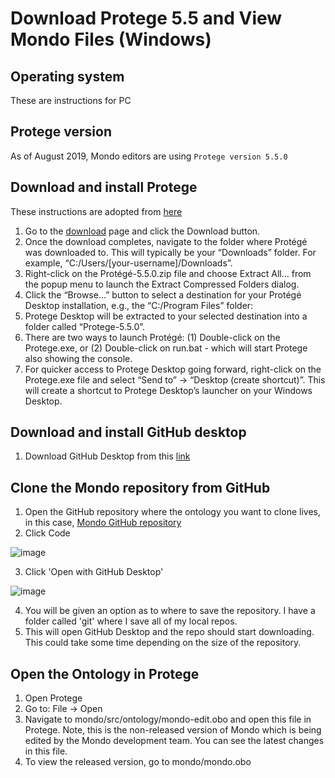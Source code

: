 # Download Protege 5.5 and View Mondo Files (Windows)

## Operating system
These are instructions for PC

## Protege version
As of August 2019, Mondo editors are using `Protege version 5.5.0`

## Download and install Protege

These instructions are adopted from [here](http://protegeproject.github.io/protege/installation/windows/)

1. Go to the [download](https://protege.stanford.edu/products.php#desktop-protege) page and click the Download button.
1. Once the download completes, navigate to the folder where Protégé was downloaded to. This will typically be your “Downloads” folder. For example, “C:/Users/[your-username]/Downloads”.
1. Right-click on the Protégé-5.5.0.zip file and choose Extract All… from the popup menu to launch the Extract Compressed Folders dialog.
1. Click the “Browse…” button to select a destination for your Protégé Desktop installation, e.g., the “C:/Program Files” folder:
1. Protege Desktop will be extracted to your selected destination into a folder called “Protege-5.5.0”.
1. There are two ways to launch Protégé: (1) Double-click on the Protege.exe, or (2) Double-click on run.bat - which will start Protege also showing the console.
1. For quicker access to Protege Desktop going forward, right-click on the Protege.exe file and select “Send to” -> “Desktop (create shortcut)”. This will create a shortcut to Protege Desktop’s launcher on your Windows Desktop.

## Download and install GitHub desktop

1. Download GitHub Desktop from this [link](https://desktop.github.com/)

## Clone the Mondo repository from GitHub

1.  Open the GitHub repository where the ontology you want to clone lives, in this case, [Mondo GitHub repository](https://github.com/monarch-initiative/mondo)
2.  Click Code

 ![image](https://user-images.githubusercontent.com/6722114/116610830-801b0480-a8ea-11eb-8567-9da0c1159954.png)

3. Click 'Open with GitHub Desktop'

![image](https://user-images.githubusercontent.com/6722114/115820985-c3d7b080-a3b6-11eb-8131-7b9c33cc294d.png)


4. You will be given an option as to where to save the repository. I have a folder called 'git' where I save all of my local repos.
5. This will open GitHub Desktop and the repo should start downloading. This could take some time depending on the size of the repository.

Open the Ontology in Protege
----------------------------------

1. Open Protege
2. Go to: File -> Open
3. Navigate to mondo/src/ontology/mondo-edit.obo and open this file in Protege. Note, this is the non-released version of Mondo which is being edited by the Mondo development team. You can see the latest changes in this file.
4. To view the released version, go to mondo/mondo.obo


